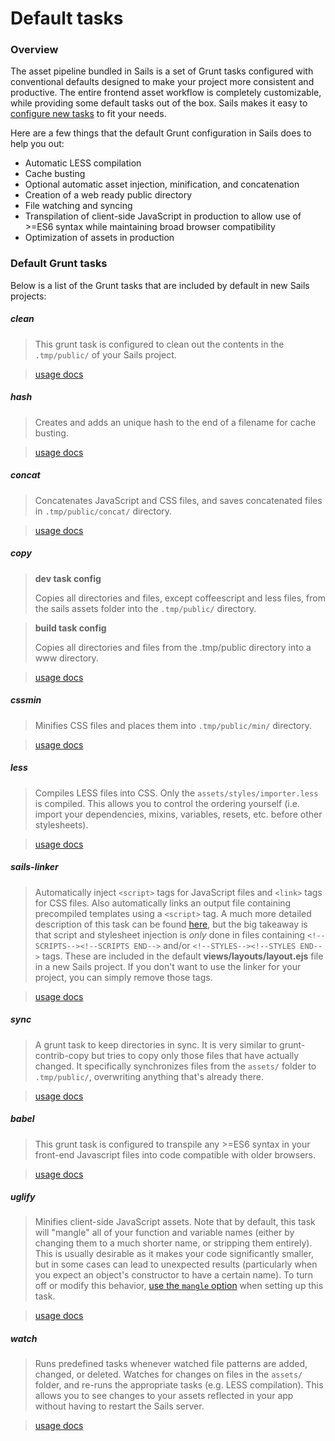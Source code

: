 # Default tasks

### Overview

The asset pipeline bundled in Sails is a set of Grunt tasks configured with conventional defaults designed to make your project more consistent and productive. The entire frontend asset workflow is completely customizable, while providing some default tasks out of the box. Sails makes it easy to [configure new tasks](https://sailsjs.com/documentation/concepts/assets/task-automation#?task-configuration) to fit your needs.


Here are a few things that the default Grunt configuration in Sails does to help you out:
- Automatic LESS compilation
- Cache busting
- Optional automatic asset injection, minification, and concatenation
- Creation of a web ready public directory
- File watching and syncing
- Transpilation of client-side JavaScript in production to allow use of >=ES6 syntax while maintaining broad browser compatibility
- Optimization of assets in production


### Default Grunt tasks

Below is a list of the Grunt tasks that are included by default in new Sails projects:

##### clean

> This grunt task is configured to clean out the contents in the `.tmp/public/` of your Sails project.

> [usage docs](https://github.com/gruntjs/grunt-contrib-clean)

##### hash

> Creates and adds an unique hash to the end of a filename for cache busting.

> [usage docs](https://github.com/jgallen23/grunt-hash/tree/0.5.0#grunt-hash)

##### concat

> Concatenates JavaScript and CSS files, and saves concatenated files in `.tmp/public/concat/` directory.

> [usage docs](https://github.com/gruntjs/grunt-contrib-concat)

##### copy

> **dev task config**
>
> Copies all directories and files, except coffeescript and less files, from the sails assets folder into the `.tmp/public/` directory.

> **build task config**
>
> Copies all directories and files from the .tmp/public directory into a www directory.

> [usage docs](https://github.com/gruntjs/grunt-contrib-copy)

##### cssmin

> Minifies CSS files and places them into `.tmp/public/min/` directory.

> [usage docs](https://github.com/gruntjs/grunt-contrib-cssmin)

##### less

> Compiles LESS files into CSS. Only the `assets/styles/importer.less` is compiled. This allows you to control the ordering yourself (i.e. import your dependencies, mixins, variables, resets, etc. before other stylesheets).

> [usage docs](https://github.com/gruntjs/grunt-contrib-less)

##### sails-linker

> Automatically inject `<script>` tags for JavaScript files and `<link>` tags for CSS files.  Also automatically links an output file containing precompiled templates using a `<script>` tag. A much more detailed description of this task can be found [here](https://github.com/balderdashy/sails-generate-frontend/blob/master/docs/overview.md#a-litte-bit-more-about-sails-linking), but the big takeaway is that script and stylesheet injection is *only* done in files containing `<!--SCRIPTS--><!--SCRIPTS END-->` and/or `<!--STYLES--><!--STYLES END-->` tags.  These are included in the default **views/layouts/layout.ejs** file in a new Sails project.  If you don't want to use the linker for your project, you can simply remove those tags.

> [usage docs](https://github.com/Zolmeister/grunt-sails-linker)

##### sync

> A grunt task to keep directories in sync. It is very similar to grunt-contrib-copy but tries to copy only those files that have actually changed. It specifically synchronizes files from the `assets/` folder to `.tmp/public/`, overwriting anything that's already there.

> [usage docs](https://github.com/tomusdrw/grunt-sync)

##### babel

> This grunt task is configured to transpile any >=ES6 syntax in your front-end Javascript files into code compatible with older browsers.

> [usage docs](https://github.com/babel/grunt-babel)

##### uglify

> Minifies client-side JavaScript assets.  Note that by default, this task will "mangle" all of your function and variable names (either by changing them to a much shorter name, or stripping them entirely).  This is usually desirable as it makes your code significantly smaller, but in some cases can lead to unexpected results (particularly when you expect an object's constructor to have a certain name).  To turn off or modify this behavior, [use the `mangle` option](https://www.npmjs.com/package/uglify-es#mangle-properties-options) when setting up this task.

> [usage docs](https://github.com/gruntjs/grunt-contrib-uglify/tree/harmony)

##### watch

> Runs predefined tasks whenever watched file patterns are added, changed, or deleted. Watches for changes on files in the `assets/` folder, and re-runs the appropriate tasks (e.g. LESS compilation).  This allows you to see changes to your assets reflected in your app without having to restart the Sails server.

> [usage docs](https://github.com/gruntjs/grunt-contrib-watch)


<docmeta name="displayName" value="Default tasks">
